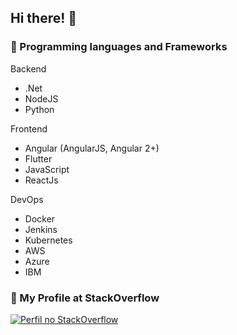## Hi there! 👋
<!--
**MuriloPazzini/MuriloPazzini** is a ✨ _special_ ✨ repository because its `README.md` (this file) appears on your GitHub profile.

Here are some ideas to get you started:

- 🔭 I’m currently working on ...
- 🌱 I’m currently learning ...
- 👯 I’m looking to collaborate on ...
- 🤔 I’m looking for help with ...
- 💬 Ask me about ...
- 📫 How to reach me: ...
- 😄 Pronouns: ...
- ⚡ Fun fact: ...
-->

### 🔭 Programming languages and Frameworks

Backend
* .Net 
* NodeJS 
* Python 

Frontend
* Angular (AngularJS, Angular 2+) 
* Flutter 
* JavaScript 
* ReactJs

DevOps
* Docker 
* Jenkins
* Kubernetes
* AWS
* Azure
* IBM


### 🌱 My Profile at StackOverflow
[![Perfil no StackOverflow](https://github-readme-stackoverflow-blond.vercel.app/?userID=70755)](https://pt.stackoverflow.com/users/70755/paz)

